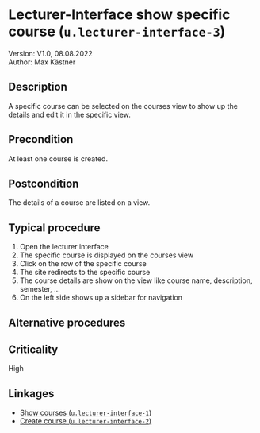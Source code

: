 # Lecturer-Interface show specific course (`u.lecturer-interface-3`)


Version: V1.0, 08.08.2022 \
Author: Max Kästner

## Description

A specific course can be selected on the courses view to show up the details and edit it in the specific view.

## Precondition

At least one course is created.

## Postcondition

The details of a course are listed on a view.

## Typical procedure

1. Open the lecturer interface
2. The specific course is displayed on the courses view
3. Click on the row of the specific course
4. The site redirects to the specific course
5. The course details are show on the view like course name, description, semester, ...
6. On the left side shows up a sidebar for navigation

## Alternative procedures


## Criticality

High

## Linkages

- [Show courses (`u.lecturer-interface-1`)](u-lecturer-interface-01-show-courses.md)
- [Create course (`u.lecturer-interface-2`)](u-lecturer-interface-02-create-course.md)